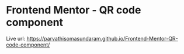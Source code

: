 # Frontend Mentor - QR code component
Live url: https://parvathisomasundaram.github.io/Frontend-Mentor-QR-code-component/
